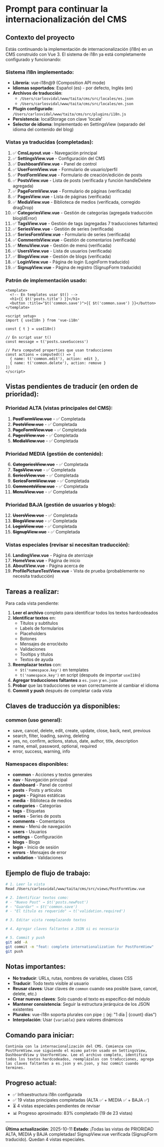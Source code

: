 # Prompt para continuar la internacionalización del CMS

## Contexto del proyecto

Estás continuando la implementación de internacionalización (i18n) en un CMS construido con Vue 3. El sistema de i18n ya está completamente configurado y funcionando:

### Sistema i18n implementado:
- **Librería**: vue-i18n@9 (Composition API mode)
- **Idiomas soportados**: Español (es) - por defecto, Inglés (en)
- **Archivos de traducción**:
  - `/Users/carlosvidal/www/taita/cms/src/locales/es.json`
  - `/Users/carlosvidal/www/taita/cms/src/locales/en.json`
- **Plugin configurado**: `/Users/carlosvidal/www/taita/cms/src/plugins/i18n.js`
- **Persistencia**: localStorage con clave 'locale'
- **Selector de idioma**: Implementado en SettingsView (separado del idioma del contenido del blog)

### Vistas ya traducidas (completadas):
1. ✅ **CmsLayout.vue** - Navegación principal
2. ✅ **SettingsView.vue** - Configuración del CMS
3. ✅ **DashboardView.vue** - Panel de control
4. ✅ **UserFormView.vue** - Formulario de usuario/perfil
5. ✅ **PostFormView.vue** - Formulario de creación/edición de posts
6. ✅ **PostsView.vue** - Lista de posts (verificada y función handleDelete agregada)
7. ✅ **PageFormView.vue** - Formulario de páginas (verificada)
8. ✅ **PagesView.vue** - Lista de páginas (verificada)
9. ✅ **MediaView.vue** - Biblioteca de medios (verificada, corregido dragDrop)
10. ✅ **CategoriesView.vue** - Gestión de categorías (agregada traducción blogIdError)
11. ✅ **TagsView.vue** - Gestión de tags (agregadas 7 traducciones faltantes)
12. ✅ **SeriesView.vue** - Gestión de series (verificada)
13. ✅ **SeriesFormView.vue** - Formulario de series (verificada)
14. ✅ **CommentsView.vue** - Gestión de comentarios (verificada)
15. ✅ **MenuView.vue** - Gestión de menú (verificada)
16. ✅ **UsersView.vue** - Lista de usuarios (verificada)
17. ✅ **BlogsView.vue** - Gestión de blogs (verificada)
18. ✅ **LoginView.vue** - Página de login (LoginForm traducido)
19. ✅ **SignupView.vue** - Página de registro (SignupForm traducido)

### Patrón de implementación usado:

```vue
<template>
  <!-- En templates usar $t() -->
  <h1>{{ $t('posts.title') }}</h1>
  <button :title="$t('common.save')">{{ $t('common.save') }}</button>
</template>

<script setup>
import { useI18n } from 'vue-i18n'

const { t } = useI18n()

// En script usar t()
const message = t('posts.saveSuccess')

// Para computed properties que usan traducciones
const actions = computed(() => [
  { name: t('common.edit'), action: edit },
  { name: t('common.delete'), action: remove }
])
</script>
```

## Vistas pendientes de traducir (en orden de prioridad):

### Prioridad ALTA (vistas principales del CMS):
1. ~~**PostFormView.vue**~~ - ✅ Completada
2. ~~**PostsView.vue**~~ - ✅ Completada
3. ~~**PageFormView.vue**~~ - ✅ Completada
4. ~~**PagesView.vue**~~ - ✅ Completada
5. ~~**MediaView.vue**~~ - ✅ Completada

### Prioridad MEDIA (gestión de contenido):
6. ~~**CategoriesView.vue**~~ - ✅ Completada
7. ~~**TagsView.vue**~~ - ✅ Completada
8. ~~**SeriesView.vue**~~ - ✅ Completada
9. ~~**SeriesFormView.vue**~~ - ✅ Completada
10. ~~**CommentsView.vue**~~ - ✅ Completada
11. ~~**MenuView.vue**~~ - ✅ Completada

### Prioridad BAJA (gestión de usuarios y blogs):
12. ~~**UsersView.vue**~~ - ✅ Completada
13. ~~**BlogsView.vue**~~ - ✅ Completada
14. ~~**LoginView.vue**~~ - ✅ Completada
15. ~~**SignupView.vue**~~ - ✅ Completada

### Vistas especiales (revisar si necesitan traducción):
16. **LandingView.vue** - Página de aterrizaje
17. **HomeView.vue** - Página de inicio
18. **AboutView.vue** - Página acerca de
19. **ProfilePictureTestView.vue** - Vista de prueba (probablemente no necesita traducción)

## Tareas a realizar:

Para cada vista pendiente:

1. **Leer el archivo** completo para identificar todos los textos hardcodeados
2. **Identificar textos** en:
   - Títulos y subtítulos
   - Labels de formularios
   - Placeholders
   - Botones
   - Mensajes de error/éxito
   - Validaciones
   - Tooltips y títulos
   - Textos de ayuda
3. **Reemplazar textos** con:
   - `$t('namespace.key')` en templates
   - `t('namespace.key')` en script (después de importar `useI18n`)
4. **Agregar traducciones faltantes** a `es.json` y `en.json`
5. **Probar** que las traducciones se vean correctamente al cambiar el idioma
6. **Commit y push** después de completar cada vista

## Claves de traducción ya disponibles:

### common (uso general):
- save, cancel, delete, edit, create, update, close, back, next, previous
- search, filter, loading, saving, deleting
- yes, no, confirm, actions, status, date, author, title, description
- name, email, password, optional, required
- error, success, warning, info

### Namespaces disponibles:
- **common** - Acciones y textos generales
- **nav** - Navegación principal
- **dashboard** - Panel de control
- **posts** - Posts y artículos
- **pages** - Páginas estáticas
- **media** - Biblioteca de medios
- **categories** - Categorías
- **tags** - Etiquetas
- **series** - Series de posts
- **comments** - Comentarios
- **menu** - Menú de navegación
- **users** - Usuarios
- **settings** - Configuración
- **blogs** - Blogs
- **login** - Inicio de sesión
- **errors** - Mensajes de error
- **validation** - Validaciones

## Ejemplo de flujo de trabajo:

```bash
# 1. Leer la vista
Read /Users/carlosvidal/www/taita/cms/src/views/PostFormView.vue

# 2. Identificar textos como:
# - "Nuevo Post" → $t('posts.newPost')
# - "Guardar" → $t('common.save')
# - "El título es requerido" → t('validation.required')

# 3. Editar vista reemplazando textos

# 4. Agregar claves faltantes a JSON si es necesario

# 5. Commit y push
git add -A
git commit -m "feat: complete internationalization for PostFormView"
git push
```

## Notas importantes:

- **No traducir**: URLs, rutas, nombres de variables, clases CSS
- **Traducir**: Todo texto visible al usuario
- **Reusar claves**: Usar claves de `common` cuando sea posible (save, cancel, delete, etc.)
- **Crear nuevas claves**: Solo cuando el texto es específico del módulo
- **Mantener consistencia**: Seguir la estructura jerárquica de los JSON existentes
- **Plurales**: vue-i18n soporta plurales con pipe `|` (ej: "1 día | {count} días")
- **Interpolación**: Usar `{variable}` para valores dinámicos

## Comando para iniciar:

```
Continúa con la internacionalización del CMS. Comienza con PostFormView.vue siguiendo el mismo patrón usado en SettingsView, DashboardView y UserFormView. Lee el archivo completo, identifica todos los textos hardcodeados, reemplázalos con traducciones, agrega las claves faltantes a es.json y en.json, y haz commit cuando termines.
```

## Progreso actual:

- ✅ Infraestructura i18n configurada
- ✅ 19 vistas principales completadas (ALTA ✅ + MEDIA ✅ + BAJA ✅)
- ⏳ 4 vistas especiales pendientes de revisar
- 📊 Progreso aproximado: 83% completado (19 de 23 vistas)

---

**Última actualización**: 2025-10-11
**Estado**: ¡Todas las vistas de PRIORIDAD ALTA, MEDIA y BAJA completadas! SignupView.vue verificada (SignupForm traducido). Quedan 4 vistas especiales.
